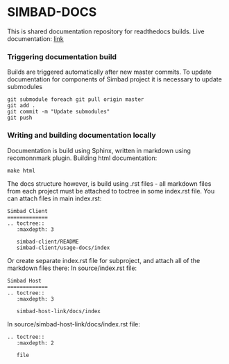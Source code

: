 # SIMBAD-DOCS

This is shared documentation repository for readthedocs builds.
Live documentation: [link](https://simbad-docs.readthedocs.io)

### Triggering documentation build
Builds are triggered automatically after new master commits. To update documentation for components of Simbad project
it is necessary to update submodules
```
git submodule foreach git pull origin master
git add .
git commit -m "Update submodules"
git push
```
### Writing and building documentation locally
Documentation is build using Sphinx, written in markdown using recomonnmark plugin. Building html documentation: 
```
make html
```
The docs structure however, is build using .rst files - all markdown files from each project must be attached to toctree
in some index.rst file. You can attach files in main index.rst:
```
Simbad Client
=============
.. toctree::
   :maxdepth: 3

   simbad-client/README
   simbad-client/usage-docs/index

```
Or create separate index.rst file for subproject, and attach all of the markdown files there:
In source/index.rst file:
```
Simbad Host
=============
.. toctree::
   :maxdepth: 3

   simbad-host-link/docs/index

```
In source/simbad-host-link/docs/index.rst file:
```
.. toctree::
   :maxdepth: 2
   
   file
```

